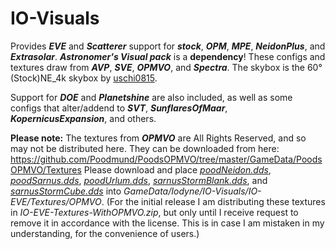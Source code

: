 # IO-Visuals
Provides ***EVE*** and ***Scatterer*** support for ***stock***, ***OPM***, ***MPE***, ***NeidonPlus***, and ***Extrasolar***.
***Astronomer's Visual pack*** is a **dependency**! These configs and textures draw from ***AVP***, ***SVE***, ***OPMVO***, and ***Spectra***.
The skybox is the 60°(Stock)NE_4k skybox by [uschi0815](https://forum.kerbalspaceprogram.com/index.php?/topic/128932-milky-way-panorama-as-skybox-for-texturereplacer/).

Support for ***DOE*** and ***Planetshine*** are also included, as well as some configs that alter/addend to ***SVT***, ***SunflaresOfMaar***, ***KopernicusExpansion***, and others.

**Please note:** The textures from ***OPMVO*** are All Rights Reserved, and so may not be distributed here. They can be downloaded from here: https://github.com/Poodmund/PoodsOPMVO/tree/master/GameData/PoodsOPMVO/Textures
Please download and place *[poodNeidon.dds](https://github.com/Poodmund/PoodsOPMVO/raw/master/GameData/PoodsOPMVO/Textures/poodNeidon.dds?raw=true)*, *[poodSarnus.dds](https://github.com/Poodmund/PoodsOPMVO/raw/master/GameData/PoodsOPMVO/Textures/poodSarnus.dds?raw=true)*, *[poodUrlum.dds](https://github.com/Poodmund/PoodsOPMVO/blob/master/GameData/PoodsOPMVO/Textures/poodUrlum.dds?raw=true)*, *[sarnusStormBlank.dds](https://github.com/Poodmund/PoodsOPMVO/raw/master/GameData/PoodsOPMVO/Textures/sarnusStormBlank.dds?raw=true)*, and *[sarnusStormCube.dds](https://github.com/Poodmund/PoodsOPMVO/blob/master/GameData/PoodsOPMVO/Textures/sarnusStormCube.dds?raw=true)* into *GameData/Iodyne/IO-Visuals/IO-EVE/Textures/OPMVO*.
(For the initial release I am distributing these textures in *IO-EVE-Textures-WithOPMVO.zip*, but only until I receive request to remove it in accordance with the license. This is in case I am mistaken in my understanding, for the convenience of users.)
